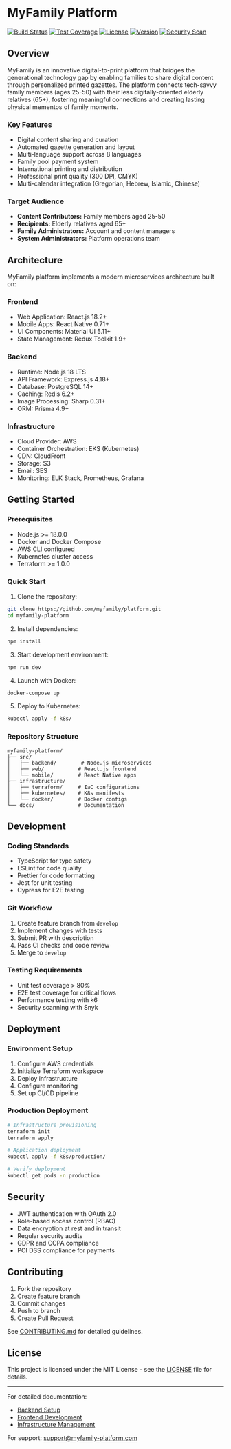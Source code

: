 # MyFamily Platform

[![Build Status](https://github.com/myfamily/platform/workflows/CI/badge.svg)](https://github.com/myfamily/platform/actions)
[![Test Coverage](https://codecov.io/gh/myfamily/platform/branch/main/graph/badge.svg)](https://codecov.io/gh/myfamily/platform)
[![License](https://img.shields.io/badge/license-MIT-blue.svg)](LICENSE)
[![Version](https://img.shields.io/github/v/release/myfamily/platform)](https://github.com/myfamily/platform/releases)
[![Security Scan](https://github.com/myfamily/platform/workflows/security/badge.svg)](https://github.com/myfamily/platform/security)

## Overview

MyFamily is an innovative digital-to-print platform that bridges the generational technology gap by enabling families to share digital content through personalized printed gazettes. The platform connects tech-savvy family members (ages 25-50) with their less digitally-oriented elderly relatives (65+), fostering meaningful connections and creating lasting physical mementos of family moments.

### Key Features

- Digital content sharing and curation
- Automated gazette generation and layout
- Multi-language support across 8 languages
- Family pool payment system
- International printing and distribution
- Professional print quality (300 DPI, CMYK)
- Multi-calendar integration (Gregorian, Hebrew, Islamic, Chinese)

### Target Audience

- **Content Contributors:** Family members aged 25-50
- **Recipients:** Elderly relatives aged 65+
- **Family Administrators:** Account and content managers
- **System Administrators:** Platform operations team

## Architecture

MyFamily platform implements a modern microservices architecture built on:

### Frontend
- Web Application: React.js 18.2+
- Mobile Apps: React Native 0.71+
- UI Components: Material UI 5.11+
- State Management: Redux Toolkit 1.9+

### Backend
- Runtime: Node.js 18 LTS
- API Framework: Express.js 4.18+
- Database: PostgreSQL 14+
- Caching: Redis 6.2+
- Image Processing: Sharp 0.31+
- ORM: Prisma 4.9+

### Infrastructure
- Cloud Provider: AWS
- Container Orchestration: EKS (Kubernetes)
- CDN: CloudFront
- Storage: S3
- Email: SES
- Monitoring: ELK Stack, Prometheus, Grafana

## Getting Started

### Prerequisites

- Node.js >= 18.0.0
- Docker and Docker Compose
- AWS CLI configured
- Kubernetes cluster access
- Terraform >= 1.0.0

### Quick Start

1. Clone the repository:
```bash
git clone https://github.com/myfamily/platform.git
cd myfamily-platform
```

2. Install dependencies:
```bash
npm install
```

3. Start development environment:
```bash
npm run dev
```

4. Launch with Docker:
```bash
docker-compose up
```

5. Deploy to Kubernetes:
```bash
kubectl apply -f k8s/
```

### Repository Structure

```
myfamily-platform/
├── src/
│   ├── backend/        # Node.js microservices
│   ├── web/           # React.js frontend
│   └── mobile/        # React Native apps
├── infrastructure/
│   ├── terraform/     # IaC configurations
│   ├── kubernetes/    # K8s manifests
│   └── docker/        # Docker configs
└── docs/              # Documentation
```

## Development

### Coding Standards

- TypeScript for type safety
- ESLint for code quality
- Prettier for code formatting
- Jest for unit testing
- Cypress for E2E testing

### Git Workflow

1. Create feature branch from `develop`
2. Implement changes with tests
3. Submit PR with description
4. Pass CI checks and code review
5. Merge to `develop`

### Testing Requirements

- Unit test coverage > 80%
- E2E test coverage for critical flows
- Performance testing with k6
- Security scanning with Snyk

## Deployment

### Environment Setup

1. Configure AWS credentials
2. Initialize Terraform workspace
3. Deploy infrastructure
4. Configure monitoring
5. Set up CI/CD pipeline

### Production Deployment

```bash
# Infrastructure provisioning
terraform init
terraform apply

# Application deployment
kubectl apply -f k8s/production/

# Verify deployment
kubectl get pods -n production
```

## Security

- JWT authentication with OAuth 2.0
- Role-based access control (RBAC)
- Data encryption at rest and in transit
- Regular security audits
- GDPR and CCPA compliance
- PCI DSS compliance for payments

## Contributing

1. Fork the repository
2. Create feature branch
3. Commit changes
4. Push to branch
5. Create Pull Request

See [CONTRIBUTING.md](CONTRIBUTING.md) for detailed guidelines.

## License

This project is licensed under the MIT License - see the [LICENSE](LICENSE) file for details.

---

For detailed documentation:
- [Backend Setup](src/backend/README.md)
- [Frontend Development](src/web/README.md)
- [Infrastructure Management](infrastructure/README.md)

For support: support@myfamily-platform.com